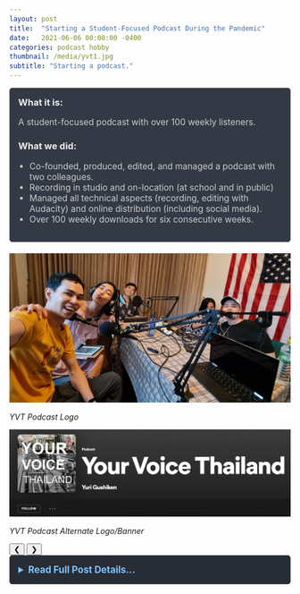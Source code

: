 ```yaml
---
layout: post
title:  "Starting a Student-Focused Podcast During the Pandemic"
date:   2021-06-06 00:00:00 -0400
categories: podcast hobby
thumbnail: /media/yvt1.jpg
subtitle: "Starting a podcast."
---
```


<div style="padding: 15px; border: 1px solid #555; border-radius: 5px; margin-bottom: 20px; background-color: #333a45;">
  <h3 style="margin-top: 0; color: #eee;">What it is:</h3>
  <p style="font-size: 1.1em; color: #ccc;">A student-focused podcast with over 100 weekly listeners.</p>
  
  <h3 style="color: #eee;">What we did:</h3>
  <ul style="font-size: 1.1em; list-style-type: disc; padding-left: 20px; color: #ccc;">
    <li>Co-founded, produced, edited, and managed a podcast with two colleagues.</li>
    <li>Recording in studio and on-location (at school and in public)</li>
    <li>Managed all technical aspects (recording, editing with Audacity) and online distribution (including social media).</li>
    <li>Over 100 weekly downloads for six consecutive weeks.</li>
  </ul>
</div>

<link rel="stylesheet" href="/assets/css/carousel.css">

<div class="image-carousel">
  <div class="carousel-slides">
    <div class="carousel-slide">
      <img src="/media/yvt1.jpg" alt="YVT Podcast Logo" />
      <p><em>YVT Podcast Logo</em></p>
    </div>
    <div class="carousel-slide">
       <img src="/media/yvt2.png" alt="YVT Podcast Alternate Logo/Banner" />
       <p><em>YVT Podcast Alternate Logo/Banner</em></p>
    </div>
  </div>
  <button class="carousel-button prev">&#10094;</button>
  <button class="carousel-button next">&#10095;</button>
  <div class="carousel-thumbnails">
    <!-- Thumbnails will be generated by JS -->
  </div>
</div>

<details style="margin-bottom: 20px; background-color: #282c34; padding: 15px; border-radius: 5px; border: 1px solid #444;">
  <summary style="cursor: pointer; font-weight: bold; color: #7cc5ff; font-size: 1.2em;">Read Full Post Details...</summary>
  <div style="padding-top: 15px; color: #bbb;" markdown="1">

I started a student-focused podcast to give a voice to my students who were home for months and missed school. I had co-hosts 'Em' and 'Chief', both friends from work. I was producer, editor, and manager of the posts and social media. We used a Tascam recorder, four XLR microphones, and Audacity for editing. 

We spent many hours recording and producing shows. We brought microphones to school and students told stories about their experiences. At our peak we had 50 weekly downloads, totally over a hundred. We suppose most downloads were students at our school. 

Click [here](https://open.spotify.com/show/2fYsbdJsTzGeW3uKe5ks14) for the Spotify link.
<p>&nbsp;</p>

  </div>
</details>

<script src="/assets/js/carousel.js"></script>
    
